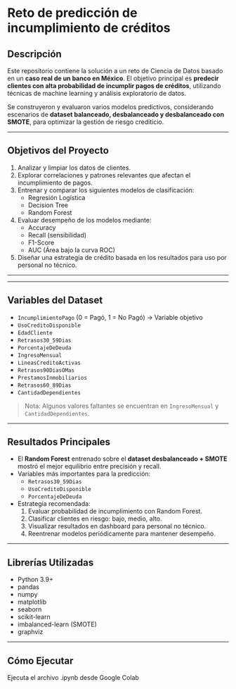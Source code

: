 # Reto de predicción de incumplimiento de créditos

## Descripción
Este repositorio contiene la solución a un reto de Ciencia de Datos basado en un **caso real de un banco en México**. El objetivo principal es **predecir clientes con alta probabilidad de incumplir pagos de créditos**, utilizando técnicas de machine learning y análisis exploratorio de datos.

Se construyeron y evaluaron varios modelos predictivos, considerando escenarios de **dataset balanceado, desbalanceado y desbalanceado con SMOTE**, para optimizar la gestión de riesgo crediticio.

---

## Objetivos del Proyecto
1. Analizar y limpiar los datos de clientes.
2. Explorar correlaciones y patrones relevantes que afectan el incumplimiento de pagos.
3. Entrenar y comparar los siguientes modelos de clasificación:
   - Regresión Logística
   - Decision Tree
   - Random Forest
4. Evaluar desempeño de los modelos mediante:
   - Accuracy
   - Recall (sensibilidad)
   - F1-Score
   - AUC (Área bajo la curva ROC)
5. Diseñar una estrategia de crédito basada en los resultados para uso por personal no técnico.

---


---

## Variables del Dataset
- `IncumplimientoPago` (0 = Pagó, 1 = No Pagó) → Variable objetivo  
- `UsoCreditoDisponible`  
- `EdadCliente`  
- `Retrasos30_59Dias`  
- `PorcentajeDeDeuda`  
- `IngresoMensual`  
- `LineasCreditoActivas`  
- `Retrasos90DiasOMas`  
- `PrestamosInmobiliarios`  
- `Retrasos60_89Dias`  
- `CantidadDependientes`  

> Nota: Algunos valores faltantes se encuentran en `IngresoMensual` y `CantidadDependientes`.

---

## Resultados Principales
- El **Random Forest** entrenado sobre el **dataset desbalanceado + SMOTE** mostró el mejor equilibrio entre precisión y recall.  
- Variables más importantes para la predicción:
  - `Retrasos30_59Dias`  
  - `UsoCreditoDisponible`  
  - `PorcentajeDeDeuda`  
- Estrategia recomendada:
  1. Evaluar probabilidad de incumplimiento con Random Forest.  
  2. Clasificar clientes en riesgo: bajo, medio, alto.  
  3. Visualizar resultados en dashboard para personal no técnico.  
  4. Reentrenar modelos periódicamente para mantener desempeño.

---

## Librerías Utilizadas
- Python 3.9+
- pandas  
- numpy  
- matplotlib  
- seaborn  
- scikit-learn  
- imbalanced-learn (SMOTE)  
- graphviz  

---

## Cómo Ejecutar
Ejecuta el archivo .ipynb desde Google Colab
